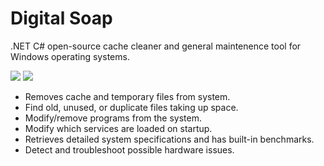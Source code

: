 # Digital Soap
.NET C# open-source cache cleaner and general maintenence tool for Windows operating systems.  

![](https://img.shields.io/badge/C%23-239120?style=for-the-badge&logo=csharp&logoColor=white)
![](https://img.shields.io/badge/Windows-0078D6?style=for-the-badge&logo=windows&logoColor=white)
- Removes cache and temporary files from system.
- Find old, unused, or duplicate files taking up space.
- Modify/remove programs from the system.
- Modify which services are loaded on startup.
- Retrieves detailed system specifications and has built-in benchmarks.
- Detect and troubleshoot possible hardware issues.
